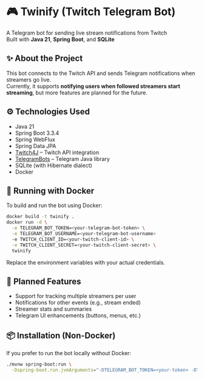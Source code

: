 # 🎮 Twinify (Twitch Telegram Bot)

A Telegram bot for sending live stream notifications from Twitch  
Built with **Java 21**, **Spring Boot**, and **SQLite**

## ✨ About the Project

This bot connects to the Twitch API and sends Telegram notifications when streamers go live.  
Currently, it supports **notifying users when followed streamers start streaming**, but more features are planned for the future.

## ⚙️ Technologies Used

- Java 21
- Spring Boot 3.3.4
- Spring WebFlux
- Spring Data JPA
- [Twitch4J](https://github.com/twitch4j/twitch4j) – Twitch API integration
- [TelegramBots](https://github.com/rubenlagus/TelegramBots) – Telegram Java library
- SQLite (with Hibernate dialect)
- Docker

## 🐳 Running with Docker

To build and run the bot using Docker:

```bash
docker build -t twinify .
docker run -d \
  -e TELEGRAM_BOT_TOKEN=<your-telegram-bot-token> \
  -e TELEGRAM_BOT_USERNAME=<your-telegram-bot-username>
  -e TWITCH_CLIENT_ID=<your-twitch-client-id> \
  -e TWITCH_CLIENT_SECRET=<your-twitch-client-secret> \
  twinify
```

Replace the environment variables with your actual credentials.

## 🚀 Planned Features

- Support for tracking multiple streamers per user
- Notifications for other events (e.g., stream ended)
- Streamer stats and summaries
- Telegram UI enhancements (buttons, menus, etc.)

## 📦 Installation (Non-Docker)

If you prefer to run the bot locally without Docker:

```bash
./mvnw spring-boot:run \
  -Dspring-boot.run.jvmArguments="-DTELEGRAM_BOT_TOKEN=<your-token> -DTELEGRAM_BOT_USERNAME=<your-bot-username> -DTWITCH_CLIENT_ID=<your-id> -DTWITCH_CLIENT_SECRET=<your-secret>"
```
